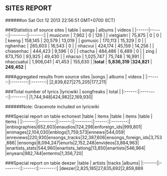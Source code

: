
## SITES REPORT

######on Sat Oct 12 2013 22:56:51 GMT+0700 (ICT)

###Statistics of source sites
| table | songs | albums | videos |
|------|------:|--------:|-------:|
| musicvnn | 7,962 | 0 |  126 | 
| vietgiaitri | 75,875 | 0 |  0 | 
| keeng | 158,145 | 20,579 |  13,019 | 
| gomusic | 170,113 | 15,329 |  0 | 
| nghenhac | 265,603 | 16,543 |  0 | 
| nhacvui | 424,174 | 45,159 |  14,256 | 
| chiasenhac | 444,423 | 9,596 |  0 | 
| chacha | 484,486 | 6,489 |  0 | 
| zing | 873,750 | 93,925 |  49,430 | 
| nhacso | 1,025,747 | 75,748 |  16,991 | 
| nhaccuatui | 1,906,041 | 41,453 |  155,630 | 
|**total** | **5,836,319** |**324,821** | **249,452** |


###Aggregated results from source sites
|songs | albums | videos |
|:------:|:--------:|:-------:|
|2,839,627|275,205|177,211|


###Total number of lyrics
|lyricwiki | songfreaks | total |
|:------:|:--------:|:-------:|
|1,744,948|424,982|2,169,930|

######Note: Gracenote included on lyricwiki


###Special report on table echonest
|table | items |table | items |table | items |
|:------:|:--------:|:------:|:--------:|:------:|:--------:|
|enbiographies|652,603|enaudios|124,298|enforeign_ids|999,801|
|enimages|2,104,030|enblogs|1,759,573|ennews|544,059|
|enreviews|220,930|ensongs_tracks|32,387,606|ensongs_foreign_ids|3,753,886|
|ensongs|8,094,247|enurls|2,152,248|envideos|3,884,963|
|enartists_stats|544,960|enartists_latlong|13,850|enartists|546,964|
|enyears|982,744|enterms|1,356,720|


###Special report on table deezer
|table | artists |tracks |albums|
|:------:|:--------:|:------:|:--------:|
|deezer|2,825,185|27,635,692|2,859,889

